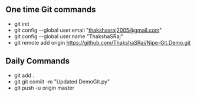 ## One time Git commands
- git init
- git config --global user.email "thakshasraj2005@gmail.com"
- git config --global user.name "ThakshaSRaj"
- git remote add origin https://github.com/ThakshaSRaj/Nipe-Git.Demo.git

## Daily Commands
- git add .
- git git comiit -m "Updated DemoGit.py"
- git push -u origin master